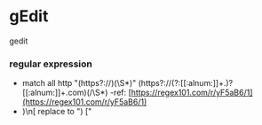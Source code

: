 # gEdit

gedit

### regular expression

- match all http
"(https?:\/\/)(\S*)"
(https?:\/\/(?:[[:alnum:]]+\.)?[[:alnum:]]+\.com)(\/\S*)
-ref: [https://regex101.com/r/yF5aB6/1](https://regex101.com/r/yF5aB6/1)
- )\n[
replace to ") ["